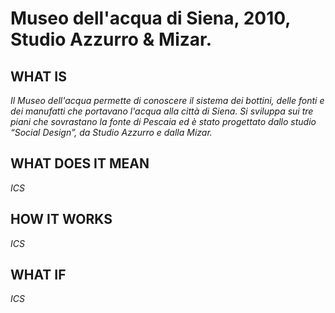 # Museo dell'acqua di Siena, 2010, Studio Azzurro & Mizar.

## WHAT IS
*Il Museo dell'acqua permette di conoscere il sistema dei bottini, delle fonti e dei manufatti che portavano l'acqua alla città di Siena. Si sviluppa sui tre piani che sovrastano la fonte di Pescaia ed è stato progettato dallo studio “Social Design”, da Studio Azzurro e dalla Mizar.*

## WHAT DOES IT MEAN
*ICS*

## HOW IT WORKS
*ICS*

## WHAT IF
*ICS*
